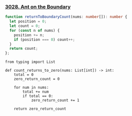 ### [3028. Ant on the Boundary](https://leetcode.com/problems/ant-on-the-boundary/)
```Typescript
function returnToBoundaryCount(nums: number[]): number {
  let position = 0;
  let count = 0;
  for (const n of nums) {
    position += n;
    if (position === 0) count++;
  }
  return count;
};
```
```Python3
from typing import List

def count_returns_to_zero(nums: List[int]) -> int:
    total = 0
    zero_return_count = 0

    for num in nums:
        total += num
        if total == 0:
            zero_return_count += 1

    return zero_return_count
```
